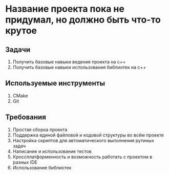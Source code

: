 # Название проекта пока не придумал, но должно быть что-то крутое

## Задачи
1) Получить базовые навыки ведения проекта на c++
2) Получить базовые навыки использования библиотек на c++

## Используемые инструменты
1) CMake
2) Git

## Требования
1) Простая сборка проекта
2) Поддержка единой файловой и кодовой структуры во всём проекте
3) Настройка скриптов для автоматического выполнения рутиных задач
4) Написание и использование тестов
5) Кроссплатформенность и возможность работать с проектом в разных IDE
6) Использование библиотек

